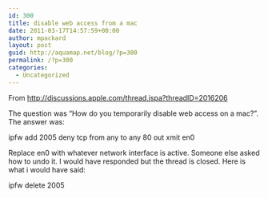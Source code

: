 ```yaml
---
id: 300
title: disable web access from a mac
date: 2011-03-17T14:57:59+00:00
author: mpackard
layout: post
guid: http://aquamap.net/blog/?p=300
permalink: /?p=300
categories:
  - Uncategorized
---
```

From http://discussions.apple.com/thread.jspa?threadID=2016206

The question was &#8220;How do you temporarily disable web access on a mac?&#8221;. The answer was:

ipfw add 2005 deny tcp from any to any 80 out xmit en0

Replace en0 with whatever network interface is active. Someone else asked how to undo it. I would have responded but the thread is closed. Here is what i would have said:

ipfw delete 2005